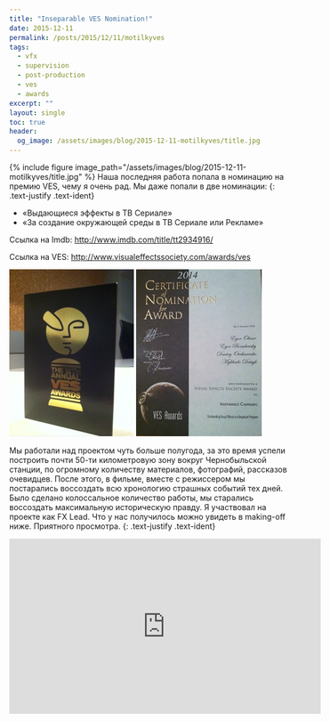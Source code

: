 ```yaml
---
title: "Inseparable VES Nomination!"
date: 2015-12-11
permalink: /posts/2015/12/11/motilkyves
tags:
  - vfx
  - supervision
  - post-production
  - ves
  - awards
excerpt: ""
layout: single
toc: true
header:
  og_image: /assets/images/blog/2015-12-11-motilkyves/title.jpg
---
```


{% include figure image_path="/assets/images/blog/2015-12-11-motilkyves/title.jpg" %}
Наша последняя работа попала в номинацию на премию VES, чему я очень рад. Мы даже попали в две номинации:
{: .text-justify .text-ident}

* «Выдающиеся эффекты в ТВ Сериале»
* «За создание окружающей среды в ТВ Сериале или Рекламе»

Ссылка на Imdb: http://www.imdb.com/title/tt2934916/

Ссылка на VES: http://www.visualeffectssociety.com/awards/ves

![c3dtohoudini](/assets/images/blog/2015-12-11-motilkyves/IMG_0154-224x300.jpg)
![c3dtohoudini](/assets/images/blog/2015-12-11-motilkyves/IMG_0161-226x300.jpg)

Мы работали над проектом чуть больше полугода, за это время успели построить почти 50-ти километровую зону вокруг Чернобыльской станции, по огромному количеству материалов, фотографий, рассказов очевидцев. После этого, в фильме, вместе с режиссером мы постарались воссоздать всю хронологию страшных событий тех дней. Было сделано колоссальное количество работы, мы старались воссоздать максимальную историческую правду. Я участвовал на проекте как FX Lead. Что у нас получилось можно увидеть в making-off ниже. Приятного просмотра.
{: .text-justify .text-ident}

<iframe src="https://player.vimeo.com/video/64224323" width="560" height="315" frameborder="0"> </iframe>